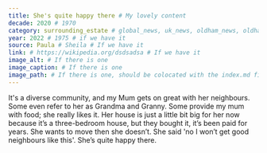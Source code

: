 ```yaml
---
title: She's quite happy there # My lovely content
decade: 2020 # 1970
category: surrounding_estate # global_news, uk_news, oldham_news, oldham_history, towers, surrounding_estate # Always exactly one category
year: 2022 # 1975 # if we have it
source: Paula # Sheila # If we have it
link: # https://wikipedia.org/dsdsadsa # If we have it
image_alt: # If there is one
image_caption: # If there is one
image_path: # If there is one, should be colocated with the index.md file in the folder
---
```


It's a diverse community, and my Mum gets on great with her neighbours. Some even refer to her as Grandma and Granny. Some provide my mum with food; she really likes it. Her house is just a little bit big for her now because it’s a three-bedroom house, but they bought it, it’s been paid for years. She wants to move then she doesn’t. She said 'no I won’t get good neighbours like this'. She’s quite happy there.